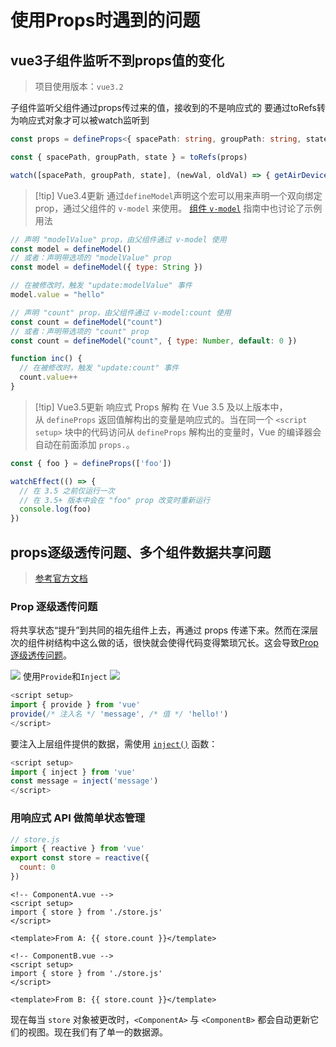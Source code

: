 # 使用Props时遇到的问题

## vue3子组件监听不到props值的变化

> 项目使用版本：`vue3.2`

子组件监听父组件通过props传过来的值，接收到的不是响应式的
要通过toRefs转为响应式对象才可以被watch监听到

```ts
const props = defineProps<{ spacePath: string, groupPath: string, state: string }>()

const { spacePath, groupPath, state } = toRefs(props)

watch([spacePath, groupPath, state], (newVal, oldVal) => { getAirDeviceList(newVal[0], newVal[1], newVal[2]) })
```


> [!tip] Vue3.4更新
> 通过`defineModel`声明这个宏可以用来声明一个双向绑定 prop，通过父组件的 `v-model` 来使用。
> [组件 `v-model`](https://cn.vuejs.org/guide/components/v-model.html) 指南中也讨论了示例用法

```js
// 声明 "modelValue" prop，由父组件通过 v-model 使用
const model = defineModel()
// 或者：声明带选项的 "modelValue" prop
const model = defineModel({ type: String })

// 在被修改时，触发 "update:modelValue" 事件
model.value = "hello"

// 声明 "count" prop，由父组件通过 v-model:count 使用
const count = defineModel("count")
// 或者：声明带选项的 "count" prop
const count = defineModel("count", { type: Number, default: 0 })

function inc() {
  // 在被修改时，触发 "update:count" 事件
  count.value++
}
```

> [!tip] Vue3.5更新
> 响应式 Props 解构
> 在 Vue 3.5 及以上版本中，从 `defineProps` 返回值解构出的变量是响应式的。当在同一个 `<script setup>` 块中的代码访问从 `defineProps` 解构出的变量时，Vue 的编译器会自动在前面添加 `props.`。

```js
const { foo } = defineProps(['foo'])

watchEffect(() => {
  // 在 3.5 之前仅运行一次
  // 在 3.5+ 版本中会在 "foo" prop 改变时重新运行
  console.log(foo)
})
```

## props逐级透传问题、多个组件数据共享问题

> [参考官方文档](https://cn.vuejs.org/guide/scaling-up/state-management.html)

### Prop 逐级透传问题
将共享状态“提升”到共同的祖先组件上去，再通过 props 传递下来。然而在深层次的组件树结构中这么做的话，很快就会使得代码变得繁琐冗长。这会导致[Prop 逐级透传问题](https://cn.vuejs.org/guide/components/provide-inject.html#prop-drilling)。

![](https://s2.loli.net/2024/11/01/xDLbGRkdEfqJHwT.png)
使用`Provide`和`Inject`
![](https://s2.loli.net/2024/11/01/SbA6tQmeGOsgX89.png)
```js
<script setup>
import { provide } from 'vue'
provide(/* 注入名 */ 'message', /* 值 */ 'hello!')
</script>
```

要注入上层组件提供的数据，需使用 [`inject()`](https://cn.vuejs.org/api/composition-api-dependency-injection.html#inject) 函数：
```js
<script setup>
import { inject } from 'vue'
const message = inject('message')
</script>
```
### 用响应式 API 做简单状态管理

```js
// store.js
import { reactive } from 'vue'
export const store = reactive({
  count: 0
})
```

```vue
<!-- ComponentA.vue -->
<script setup>
import { store } from './store.js'
</script>

<template>From A: {{ store.count }}</template>
```

```vue
<!-- ComponentB.vue -->
<script setup>
import { store } from './store.js'
</script>

<template>From B: {{ store.count }}</template>
```

现在每当 `store` 对象被更改时，`<ComponentA>` 与 `<ComponentB>` 都会自动更新它们的视图。现在我们有了单一的数据源。